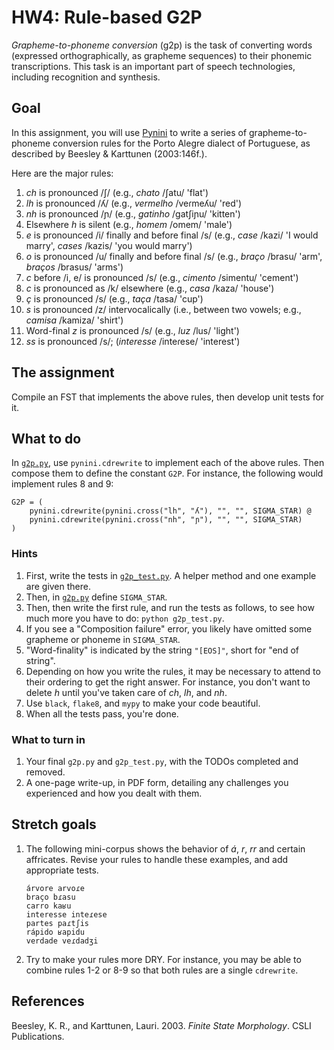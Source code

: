 # HW4: Rule-based G2P

*Grapheme-to-phoneme conversion* (g2p) is the task of converting words
(expressed orthographically, as grapheme sequences) to their phonemic
transcriptions. This task is an important part of speech technologies, including
recognition and synthesis.

## Goal

In this assignment, you will use [Pynini](http://pynini.opengrm.org/) to write a
series of grapheme-to-phoneme conversion rules for the Porto Alegre dialect of
Portuguese, as described by Beesley & Karttunen (2003:146f.).

Here are the major rules:

1.  *ch* is pronounced /ʃ/ (e.g., *chato* /ʃatu/ 'flat')
2.  *lh* is pronounced /ʎ/ (e.g., *vermelho* /veɾmeʎu/ 'red')
3.  *nh* is pronounced /ɲ/ (e.g., *gatinho* /gatʃiɲu/ 'kitten')
4.  Elsewhere *h* is silent (e.g., *homem* /omem/ 'male')
5.  *e* is pronounced /i/ finally and before final /s/ (e.g., *case* /kazi/ 'I
    would marry', *cases* /kazis/ 'you would marry')
6.  *o* is pronounced /u/ finally and before final /s/ (e.g., *braço* /brasu/
    'arm', *braços* /brasus/ 'arms')
7.  *c* before /i, e/ is pronounced /s/ (e.g., *cimento* /simentu/ 'cement')
8.  *c* is pronounced as /k/ elsewhere (e.g., *casa* /kaza/ 'house')
9.  *ç* is pronounced /s/ (e.g., *taça* /tasa/ 'cup')
10. *s* is pronounced /z/ intervocalically (i.e., between two vowels; e.g.,
    *camisa* /kamiza/ 'shirt')
11. Word-final *z* is pronounced /s/ (e.g., *luz* /lus/ 'light')
12. *ss* is pronounced /s/; (*interesse* /inteɾese/ 'interest')

## The assignment

Compile an FST that implements the above rules, then develop unit tests for it.

## What to do

In [`g2p.py`](g2p.py), use `pynini.cdrewrite` to implement each of the above
rules. Then compose them to define the constant `G2P`. For instance, the
following would implement rules 8 and 9:

``` {.python}
G2P = (
    pynini.cdrewrite(pynini.cross("lh", "ʎ"), "", "", SIGMA_STAR) @
    pynini.cdrewrite(pynini.cross("nh", "ɲ"), "", "", SIGMA_STAR)
)
```

### Hints

1.  First, write the tests in [`g2p_test.py`](g2p_test.py). A helper method and
    one example are given there.
2.  Then, in [`g2p.py`](g2p.py) define `SIGMA_STAR`.
4.  Then, then write the first rule, and run the tests as follows, to see how
    much more you have to do: `python g2p_test.py`.
4.  If you see a "Composition failure" error, you likely have omitted some
    grapheme or phoneme in `SIGMA_STAR`.
5.  "Word-finality" is indicated by the string `"[EOS]"`, short for "end of
    string".
6.  Depending on how you write the rules, it may be necessary to attend to their
    ordering to get the right answer. For instance, you don't want to delete *h*
    until you've taken care of *ch*, *lh*, and *nh*.
7.  Use `black`, `flake8`, and `mypy` to make your code beautiful.
8.  When all the tests pass, you're done.

### What to turn in

1.  Your final `g2p.py` and `g2p_test.py`, with the TODOs completed and removed.
2.  A one-page write-up, in PDF form, detailing any challenges you experienced
    and how you dealt with them.

## Stretch goals

1.  The following mini-corpus shows the behavior of *á*, *r*, *rr* and certain
    affricates. Revise your rules to handle these examples, and add appropriate
    tests.

        árvore arvoɾe
        braço bɾasu
        carro kaʁu
        interesse inteɾese
        partes paɾtʃis
        rápido ʁapidu
        verdade veɾdadʒi

2.  Try to make your rules more DRY. For instance, you may be able to combine
    rules 1-2 or 8-9 so that both rules are a single `cdrewrite`.

## References

Beesley, K. R., and Karttunen, Lauri. 2003. *Finite State Morphology*. CSLI
Publications.
